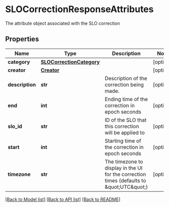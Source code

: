 # SLOCorrectionResponseAttributes

The attribute object associated with the SLO correction

## Properties
Name | Type | Description | Notes
------------ | ------------- | ------------- | -------------
**category** | [**SLOCorrectionCategory**](SLOCorrectionCategory.md) |  | [optional] 
**creator** | [**Creator**](Creator.md) |  | [optional] 
**description** | **str** | Description of the correction being made. | [optional] 
**end** | **int** | Ending time of the correction in epoch seconds | [optional] 
**slo_id** | **str** | ID of the SLO that this correction will be applied to | [optional] 
**start** | **int** | Starting time of the correction in epoch seconds | [optional] 
**timezone** | **str** | The timezone to display in the UI for the correction times (defaults to \&quot;UTC\&quot;) | [optional] 

[[Back to Model list]](README.md#documentation-for-models) [[Back to API list]](README.md#documentation-for-api-endpoints) [[Back to README]](README.md)


